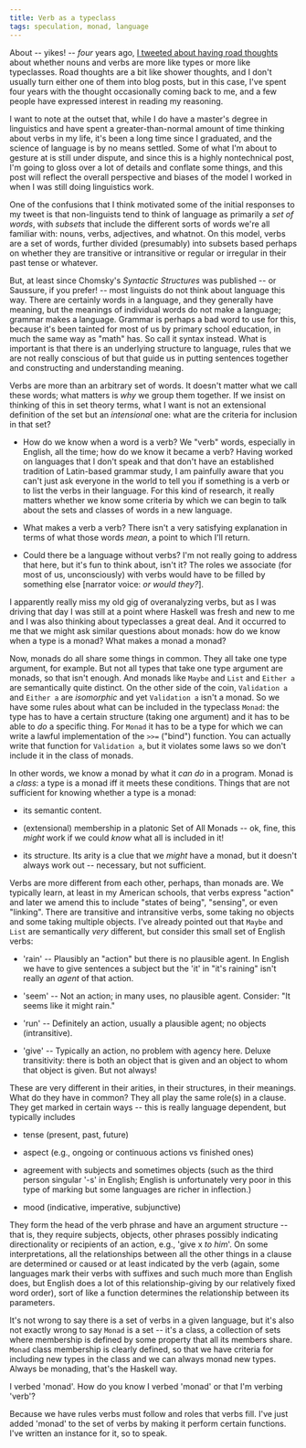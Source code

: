 ```yaml
---
title: Verb as a typeclass
tags: speculation, monad, language
---
```


About -- yikes! -- *four* years ago, [I tweeted about having road thoughts](https://twitter.com/argumatronic/status/611653599815299072) about whether nouns and verbs are more like types or more like typeclasses. Road thoughts are a bit like shower thoughts, and I don't usually turn either one of them into blog posts, but in this case, I've spent four years with the thought occasionally coming back to me, and a few people have expressed interest in reading my reasoning.

I want to note at the outset that, while I do have a master's degree in linguistics and have spent a greater-than-normal amount of time thinking about verbs in my life, it's been a long time since I graduated, and the science of language is by no means settled. Some of what I'm about to gesture at is still under dispute, and since this is a highly nontechnical post, I'm going to gloss over a lot of details and conflate some things, and this post will reflect the overall perspective and biases of the model I worked in when I was still doing linguistics work.

One of the confusions that I think motivated some of the initial responses to my tweet is that non-linguists tend to think of language as primarily a *set of words*, with *subsets* that include the different sorts of words we're all familiar with: nouns, verbs, adjectives, and whatnot. On this model, verbs are a set of words, further divided (presumably) into subsets based perhaps on whether they are transitive or intransitive or regular or irregular in their past tense or whatever.

But, at least since Chomsky's *Syntactic Structures* was published -- or Saussure, if you prefer! -- most linguists do not think about language this way. There are certainly words in a language, and they generally have meaning, but the meanings of individual words do not make a language; grammar makes a language. Grammar is perhaps a bad word to use for this, because it's been tainted for most of us by primary school education, in much the same way as "math" has. So call it syntax instead. What is important is that there is an underlying structure to language, rules that we are not really conscious of but that guide us in putting sentences together and constructing and understanding meaning.

Verbs are more than an arbitrary set of words. It doesn't matter what we call these words; what matters is *why* we group them together. If we insist on thinking of this in set theory terms, what I want is not an extensional definition of the set but an *intensional* one: what are the criteria for inclusion in that set?

- How do we know when a word is a verb? We "verb" words, especially in English, all the time; how do we know it became a verb? Having worked on languages that I don't speak and that don't have an established tradition of Latin-based grammar study, I am painfully aware that you can't just ask everyone in the world to tell you if something is a verb or to list the verbs in their language. For this kind of research, it really matters whether we know some criteria by which we can begin to talk about the sets and classes of words in a new language.

- What makes a verb a verb? There isn't a very satisfying explanation in terms of what those words *mean*, a point to which I'll return.

- Could there be a language without verbs? I'm not really going to address that here, but it's fun to think about, isn't it? The roles we associate (for most of us, unconsciously) with verbs would have to be filled by something else [narrator voice: *or would they?*].

I apparently really miss my old gig of overanalyzing verbs, but as I was driving that day I was still at a point where Haskell was fresh and new to me and I was also thinking about typeclasses a great deal. And it occurred to me that we might ask similar questions about monads: how do we know when a type is a monad? What makes a monad a monad?

Now, monads do all share some things in common. They all take one type argument, for example. But not all types that take one type argument are monads, so that isn't enough. And monads like `Maybe` and `List` and `Either a` are semantically quite distinct. On the other side of the coin, `Validation a` and `Either a` are *isomorphic* and yet `Validation a` isn't a monad. So we have some rules about what can be included in the typeclass `Monad`: the type has to have a certain structure (taking one argument) and it has to be able to *do* a specific thing. For `Monad` it has to be a type for which we can write a lawful implementation of the `>>=` ("bind") function. You can actually write that function for `Validation a`, but it violates some laws so we don't include it in the class of monads.

In other words, we know a monad by what it *can do* in a program. Monad is a *class*: a type is a monad iff it meets these conditions. Things that are not sufficient for knowing whether a type is a monad:

- its semantic content.

- (extensional) membership in a platonic Set of All Monads -- ok, fine, this *might* work if we could *know* what all is included in it!

- its structure. Its arity is a clue that we *might* have a monad, but it doesn't always work out -- necessary, but not sufficient.


Verbs are more different from each other, perhaps, than monads are. We typically learn, at least in my American schools, that verbs express "action" and later we amend this to include "states of being", "sensing", or even "linking". There are transitive and intransitive verbs, some taking no objects and some taking multiple objects. I've already pointed out that `Maybe` and `List` are semantically *very* different, but consider this small set of English verbs:

- 'rain' -- Plausibly an "action" but there is no plausible agent. In English we have to give sentences a subject but the 'it' in "it's raining" isn't really an *agent* of that action.

- 'seem' -- Not an action; in many uses, no plausible agent. Consider: "It seems like it might rain."

- 'run' -- Definitely an action, usually a plausible agent; no objects (intransitive).

- 'give' -- Typically an action, no problem with agency here. Deluxe transitivity: there is both an object that is given and an object to whom that object is given. But not always!

These are very different in their arities, in their structures, in their meanings. What do they have in common? They all play the same role(s) in a clause. They get marked in certain ways -- this is really language dependent, but typically includes

- tense (present, past, future)

- aspect (e.g., ongoing or continuous actions vs finished ones)

- agreement with subjects and sometimes objects (such as the third person singular '-s' in English; English is unfortunately very poor in this type of marking but some languages are richer in inflection.)

- mood (indicative, imperative, subjunctive)

They form the head of the verb phrase and have an argument structure -- that is, they require subjects, objects, other phrases possibly indicating directionality or recipients of an action, e.g., 'give x *to him*'. On some interpretations, all the relationships between all the other things in a clause are determined or caused or at least indicated by the verb (again, some languages mark their verbs with suffixes and such much more than English does, but English does a lot of this relationship-giving by our relatively fixed word order), sort of like a function determines the relationship between its parameters.

It's not wrong to say there is a set of verbs in a given language, but it's also not exactly wrong to say `Monad` is a set -- it's a class, a collection of sets where membership is defined by some property that all its members share. `Monad` class membership is clearly defined, so that we have criteria for including new types in the class and we can always monad new types. Always be monading, that's the Haskell way.

I verbed 'monad'. How do you know I verbed 'monad' or that I'm verbing 'verb'?

Because we have rules verbs must follow and roles that verbs fill. I've just added 'monad' to the set of verbs by making it perform certain functions. I've written an instance for it, so to speak.

